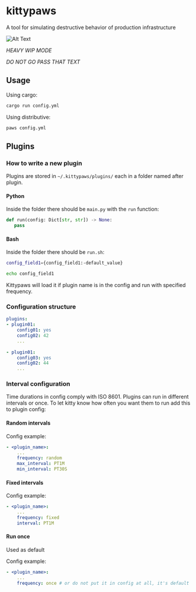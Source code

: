 # kittypaws
A tool for simulating destructive behavior of production infrastructure

![Alt Text](https://media.giphy.com/media/vFKqnCdLPNOKc/giphy.gif)

*HEAVY WIP MODE*

*DO NOT GO PASS THAT TEXT*


## Usage

Using cargo:
```bash
cargo run config.yml
```

Using distributive:
```bash
paws config.yml
```

## Plugins

### How to write a new plugin

Plugins are stored in `~/.kittypaws/plugins/` each in a folder named after plugin. 

#### Python

Inside the folder there should be `main.py` with the `run` function:

```python
def run(config: Dict[str, str]) -> None:
   pass
```

#### Bash

Inside the folder there should be `run.sh`:

```bash
config_field1={config_field1:-default_value}

echo config_field1
```

Kittypaws will load it if plugin name is in the config and run with specified frequency.

### Configuration structure

```yaml
plugins:
- plugin01:
    config01: yes
    config02: 42
    ...
    
- plugin01:
    config03: yes
    config02: 44
    ...
```

### Interval configuration

Time durations in config comply with ISO 8601.
Plugins can run in different intervals or once. To let kitty know how often you want them to run add this to plugin config:

#### Random intervals

Config example: 
```yaml
- <plugin_name>: 
    ...
    frequency: random
    max_interval: PT1M
    min_interval: PT30S
```

#### Fixed intervals

Config example: 
```yaml
- <plugin_name>: 
    ...
    frequency: fixed
    interval: PT1M
```

#### Run once

Used as default

Config example: 
```yaml
- <plugin_name>: 
    ...
    frequency: once # or do not put it in config at all, it's default
```

